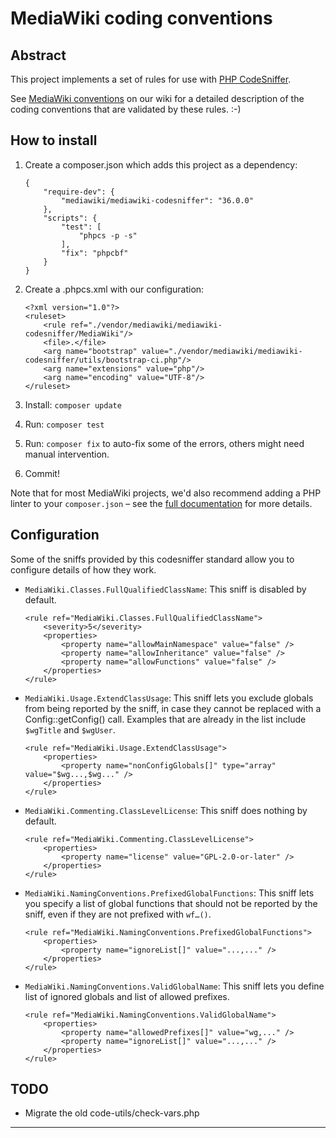 MediaWiki coding conventions
============================

Abstract
--------
This project implements a set of rules for use with [PHP CodeSniffer][0].

See [MediaWiki conventions][1] on our wiki for a detailed description of the
coding conventions that are validated by these rules. :-)

How to install
--------------
1. Create a composer.json which adds this project as a dependency:

    ```
    {
    	"require-dev": {
    		"mediawiki/mediawiki-codesniffer": "36.0.0"
    	},
    	"scripts": {
    		"test": [
    			"phpcs -p -s"
    		],
    		"fix": "phpcbf"
    	}
    }
    ```
2. Create a .phpcs.xml with our configuration:

    ```
    <?xml version="1.0"?>
    <ruleset>
    	<rule ref="./vendor/mediawiki/mediawiki-codesniffer/MediaWiki"/>
    	<file>.</file>
    	<arg name="bootstrap" value="./vendor/mediawiki/mediawiki-codesniffer/utils/bootstrap-ci.php"/>
    	<arg name="extensions" value="php"/>
    	<arg name="encoding" value="UTF-8"/>
    </ruleset>
    ```
3. Install: `composer update`
4. Run: `composer test`
5. Run: `composer fix` to auto-fix some of the errors, others might need
   manual intervention.
6. Commit!

Note that for most MediaWiki projects, we'd also recommend adding a PHP linter
to your `composer.json` – see the [full documentation][2] for more details.

Configuration
-------------
Some of the sniffs provided by this codesniffer standard allow you to configure details of how they work.

* `MediaWiki.Classes.FullQualifiedClassName`: This sniff is disabled by default.

    ```
    <rule ref="MediaWiki.Classes.FullQualifiedClassName">
        <severity>5</severity>
        <properties>
            <property name="allowMainNamespace" value="false" />
            <property name="allowInheritance" value="false" />
            <property name="allowFunctions" value="false" />
        </properties>
    </rule>
    ```

* `MediaWiki.Usage.ExtendClassUsage`: This sniff lets you exclude globals from being reported by the sniff, in case they
  cannot be replaced with a Config::getConfig() call. Examples that are already in the list include `$wgTitle` and
  `$wgUser`.

    ```
    <rule ref="MediaWiki.Usage.ExtendClassUsage">
        <properties>
            <property name="nonConfigGlobals[]" type="array" value="$wg...,$wg..." />
        </properties>
    </rule>
    ```

* `MediaWiki.Commenting.ClassLevelLicense`: This sniff does nothing by default.

    ```
    <rule ref="MediaWiki.Commenting.ClassLevelLicense">
        <properties>
            <property name="license" value="GPL-2.0-or-later" />
        </properties>
    </rule>
    ```

* `MediaWiki.NamingConventions.PrefixedGlobalFunctions`: This sniff lets you specify a list of global functions that
  should not be reported by the sniff, even if they are not prefixed with `wf…()`.

    ```
    <rule ref="MediaWiki.NamingConventions.PrefixedGlobalFunctions">
        <properties>
            <property name="ignoreList[]" value="...,..." />
        </properties>
    </rule>
    ```

* `MediaWiki.NamingConventions.ValidGlobalName`: This sniff lets you define list of ignored globals and list of allowed
  prefixes.

    ```
    <rule ref="MediaWiki.NamingConventions.ValidGlobalName">
        <properties>
            <property name="allowedPrefixes[]" value="wg,..." />
            <property name="ignoreList[]" value="...,..." />
        </properties>
    </rule>
    ```

TODO
----
* Migrate the old code-utils/check-vars.php

---
[0]: https://packagist.org/packages/squizlabs/php_codesniffer
[1]: https://www.mediawiki.org/wiki/Manual:Coding_conventions/PHP
[2]: https://www.mediawiki.org/wiki/Continuous_integration/Entry_points#PHP

